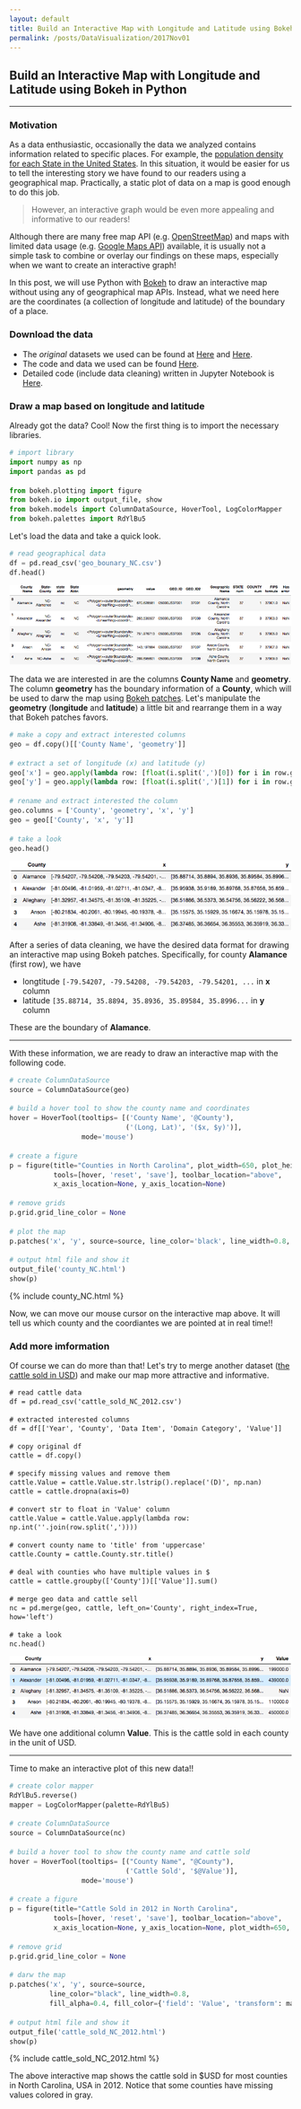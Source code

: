 ```yaml
---
layout: default
title: Build an Interactive Map with Longitude and Latitude using Bokeh in Python
permalink: /posts/DataVisualization/2017Nov01
---
```


## Build an Interactive Map with Longitude and Latitude using Bokeh in Python

---

### Motivation
As a data enthusiastic, occasionally the data we analyzed contains information related to specific places. For example, the [population density for each State in the United States](https://en.wikipedia.org/wiki/List_of_U.S._states_and_territories_by_population). In this situation, it would be easier for us to tell the interesting story we have found to our readers using a geographical map. Practically, a static plot of data on a map is good enough to do this job. 

> However, an interactive graph would be even more appealing and informative to our readers!

Although there are many free map API (e.g. [OpenStreetMap](https://www.openstreetmap.org)) and maps with limited data usage (e.g. [Google Maps API](https://developers.google.com/maps/)) available, it is usually not a simple task to combine or overlay our findings on these maps, especially when we want to create an interactive graph! 

In this post, we will use Python with [Bokeh](https://bokeh.pydata.org/en/latest/) to draw an interactive map without using any of geographical map APIs. Instead, what we need here are the coordinates (a collection of longitude and latitude) of the boundary of a place.

### Download the data
- The *original* datasets we used can be found at [Here](https://fusiontables.google.com/DataSource?docid=1Ewx86_38dldGMt-fSKjBELX_VF7kuVz8cbXQ0A#rows:id=1) and [Here](https://quickstats.nass.usda.gov/). 
- The code and data we used can be found [Here](https://github.com/thsieh4/thsieh4.github.io/tree/master/code/2017Nov01).
- Detailed code (include data cleaning) written in Jupyter Notebook is [Here](https://github.com/thsieh4/thsieh4.github.io/blob/master/code/2017Nov01/BuildAnInteractiveMapWithLongitudeAndLatitudeUsingBokehInPython.ipynb).

### Draw a map based on longitude and latitude
Already got the data? Cool! Now the first thing is to import the necessary libraries.

```python
# import library
import numpy as np
import pandas as pd

from bokeh.plotting import figure
from bokeh.io import output_file, show
from bokeh.models import ColumnDataSource, HoverTool, LogColorMapper
from bokeh.palettes import RdYlBu5
```

Let's load the data and take a quick look.

``` python
# read geographical data
df = pd.read_csv('geo_bounary_NC.csv')
df.head()
```

<div class="scroll">
  <img src="/figure/2017Nov01_df_head.png" alt="df.head()">
</div>
  
The data we are interested in are the columns **County Name** and **geometry**. The column **geometry** has the boundary information of a **County**, which will be used to darw the map using [Bokeh patches](https://bokeh.pydata.org/en/latest/docs/reference/models/glyphs/patches.html). Let's manipulate the **geometry** (**longitude** and **latitude**) a little bit and rearrange them in a way that Bokeh patches favors.

```python
# make a copy and extract interested columns
geo = df.copy()[['County Name', 'geometry']]

# extract a set of longitude (x) and latitude (y)
geo['x'] = geo.apply(lambda row: [float(i.split(',')[0]) for i in row.geometry[51:-55].split(' ')], axis=1)
geo['y'] = geo.apply(lambda row: [float(i.split(',')[1]) for i in row.geometry[51:-55].split(' ')], axis=1)

# rename and extract interested the column
geo.columns = ['County', 'geometry', 'x', 'y']
geo = geo[['County', 'x', 'y']]

# take a look
geo.head()
```

<div class="scroll">
  <img src="/figure/2017Nov01_head_geo.png" alt="geo.head()">
</div>

After a series of data cleaning, we have the desired data format for drawing an interactive map using Bokeh patches. Specifically, for county **Alamance** (first row), we have
- longtitude `[-79.54207, -79.54208, -79.54203, -79.54201, ...` in **x** column
- latitude `[35.88714, 35.8894, 35.8936, 35.89584, 35.8996...` in **y** column

These are the boundary of **Alamance**.

---

With these information, we are ready to draw an interactive map with the following code.

```python
# create ColumnDataSource
source = ColumnDataSource(geo)

# build a hover tool to show the county name and coordinates
hover = HoverTool(tooltips= [('County Name', '@County'),
                             ('(Long, Lat)', '($x, $y)')],
                  mode='mouse')

# create a figure
p = figure(title="Counties in North Carolina", plot_width=650, plot_height=300,
           tools=[hover, 'reset', 'save'], toolbar_location="above",
           x_axis_location=None, y_axis_location=None)

# remove grids
p.grid.grid_line_color = None

# plot the map
p.patches('x', 'y', source=source, line_color='black', line_width=0.8, fill_alpha=0.4)

# output html file and show it
output_file('county_NC.html')
show(p)
```

<div class="row">
  <div class="col-lg-1">
  </div>
  <div class="col-lg-auto">
    {% include county_NC.html %}
  </div>
  <div class="col-lg-1">
  </div>
</div>

Now, we can move our mouse cursor on the interactive map above. It will tell us which county and the coordiantes we are pointed at in real time!!

### Add more imformation
Of course we can do more than that! Let's try to merge another dataset ([the cattle sold in USD](https://github.com/thsieh4/thsieh4.github.io/blob/master/code/2017Nov01/cattle_sold_NC_2012.csv)) and make our map more attractive and informative.

```
# read cattle data 
df = pd.read_csv('cattle_sold_NC_2012.csv')

# extracted interested columns
df = df[['Year', 'County', 'Data Item', 'Domain Category', 'Value']]

# copy original df
cattle = df.copy()

# specify missing values and remove them
cattle.Value = cattle.Value.str.lstrip().replace('(D)', np.nan)
cattle = cattle.dropna(axis=0)

# convert str to float in 'Value' column
cattle.Value = cattle.Value.apply(lambda row: np.int(''.join(row.split(','))))

# convert county name to 'title' from 'uppercase'
cattle.County = cattle.County.str.title()

# deal with counties who have multiple values in $
cattle = cattle.groupby(['County'])[['Value']].sum()

# merge geo data and cattle sell
nc = pd.merge(geo, cattle, left_on='County', right_index=True, how='left')

# take a look
nc.head()
```

<div class="scroll">
  <img src="/figure/2017Nov01_head_nc.png" alt="nc.head()">
</div>

We have one additional column **Value**. This is the cattle sold in each county in the unit of USD. 

---

Time to make an interactive plot of this new data!!

```python
# create color mapper
RdYlBu5.reverse()
mapper = LogColorMapper(palette=RdYlBu5)

# create ColumnDataSource
source = ColumnDataSource(nc)

# build a hover tool to show the county name and cattle sold
hover = HoverTool(tooltips= [("County Name", "@County"),
                             ('Cattle Sold', '$@Value')],
                  mode='mouse')

# create a figure
p = figure(title="Cattle Sold in 2012 in North Carolina",
           tools=[hover, 'reset', 'save'], toolbar_location="above",
           x_axis_location=None, y_axis_location=None, plot_width=650, plot_height=300)

# remove grid
p.grid.grid_line_color = None

# darw the map
p.patches('x', 'y', source=source,
          line_color="black", line_width=0.8,
          fill_alpha=0.4, fill_color={'field': 'Value', 'transform': mapper},)

# output html file and show it
output_file('cattle_sold_NC_2012.html')
show(p)
```

<div class="row">
  <div class="col-lg-1">
  </div>
  <div class="col-lg-auto">
    {% include cattle_sold_NC_2012.html %}
  </div>
  <div class="col-lg-1">
  </div>
</div>

The above interactive map shows the cattle sold in $USD for most counties in North Carolina, USA in 2012. Notice that some counties have missing values colored in gray.
